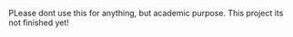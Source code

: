 <!-- @format -->

PLease dont use this for anything, but academic purpose.
This project its not finished yet!
